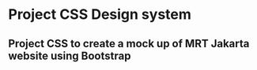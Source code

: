 # Project CSS Design system

## Project CSS to create a mock up of MRT Jakarta website using Bootstrap
